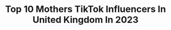 ---
title: Top 10 Mothers TikTok Influencers In United Kingdom In 2023
description: >-
  Find top mothers TikTok influencers in United Kingdom in 2023. Most popular hashtags: #fyp #foryou #foryoupage #duet.
platform: TikTok
hits: 350
text_top: Analyze the most popular TikTok influencers on inBeat.
text_bottom: Our search engine aggregates 350 TikTok influencers like this in United Kingdom for you to pitch.
profiles:
  - username: "mother_of_unicornsuk"
    fullname: >-
      Mother Of Unicorns UK
    bio: >-
      Find us on YouTube🦄 Follow our equine adventures 🇬🇧 motherofunicornsuk@gmail.
    location: "United Kingdom"
    followers: 351000
    engagement: 1653
    commentsToLikes: 0.018706
    id: ckd6892hq3pty0j236rbnng40
    verified: false
    hashtags: "#horses, #mylittlepony, #cob, #horsegirl"
  - username: "hzdrenka123"
    fullname: >-
      hailz231091
    bio: >-
      Hayley Mother Fiancée 🥰
    location: "United Kingdom"
    followers: 7696
    engagement: 1630
    commentsToLikes: 0.100596
    id: ckdcm1e5wo9xm0j23brp0qk2g
    verified: false
    hashtags: "#frenchbulldog, #jamjammer, #fyp, #fablon"
  - username: "xoxogemmaoxoxo"
    fullname: >-
      Gemma 💓
    bio: >-
      Just for laughs 👍 Mother of 3 ❤️ Happy vibes 🤪
    location: "United Kingdom"
    followers: 7978
    engagement: 1293
    commentsToLikes: 0.101096
    id: ckdtl88jaz7tz0j23nqhqqegn
    verified: false
    hashtags: "#singing, #fyp, #greenscreen, #music"
  - username: "mattrandon"
    fullname: >-
      Mama Random🧩
    bio: >-
      Your skincare fairy god mother✨🧚‍♂️ 📧 matteorandonlnd@gmail.com
    location: "United Kingdom"
    followers: 564500
    engagement: 1134
    commentsToLikes: 0.021850
    id: ckdhw7dc742od0j23lrwhrs3s
    verified: false
    hashtags: "#pimple, #beautytips, #skincare, #acne"
  - username: "flourishingreborns"
    fullname: >-
      Chantel
    bio: >-
      Mother to dollies😇
    location: "United Kingdom"
    followers: 82000
    engagement: 961
    commentsToLikes: 0.053556
    id: ckcp6xouzdao60j23qektaeo2
    verified: false
    hashtags: "#waxsealstamping, #rebornsoftiktok, #doll, #foryou"
  - username: "laniii_xoxo"
    fullname: >-
      🤪Lanii🤪
    bio: >-
      B*tch ima MOTHERRRR🥰🤍 19. 🇯🇲🇹🇹 Subscribe to my channel,posting soon 💕👇🏾
    location: "United Kingdom"
    followers: 30100
    engagement: 1444
    commentsToLikes: 0.038303
    id: ck94k4rlxtuc80j781d62tbd2
    verified: false
    hashtags: "#foryou, #viral, #blackgirlmagic, #fyp"
  - username: "cornwall_life"
    fullname: >-
      Ellie Mason
    bio: >-
      A little bit of motherhood. A little bit of business. And a little bit of me #me
    location: "United Kingdom"
    followers: 7320
    engagement: 760
    commentsToLikes: 0.096505
    id: ck9fyrgf7bx7w0j78r5apmqa7
    verified: false
    hashtags: "#love, #advice, #workingfromhome, #lockdown"
  - username: "victorialambert4"
    fullname: >-
      Victoria Lambert
    bio: >-
      Northern Ireland Mother of 2 Just loving the banter 👌🏻
    location: "United Kingdom"
    followers: 4559
    engagement: 380
    commentsToLikes: 0.066132
    id: ckb0s3b66hlro0j23p2lyc4sq
    verified: false
    hashtags: "#over30, #foryou, #fyp, #onceuponatime"
  - username: "jonny_on_the_bang"
    fullname: >-
      Thescrapman 
    bio: >-
      32 🇬🇧 Married Duets welcome ! What a mother trucker !
    location: "United Kingdom"
    followers: 29800
    engagement: 995
    commentsToLikes: 0.021473
    id: ckbeyeqjciw880j23fsdjqa8k
    verified: false
    hashtags: "#fyp, #v8, #question, #jonnyonthebang"
  - username: "amandakelly339"
    fullname: >-
      Amanda Kelly
    bio: >-
      I sing a bit! Instagram - Motherkellysbabybouquets
    location: "United Kingdom"
    followers: 13200
    engagement: 417
    commentsToLikes: 0.040583
    id: ckcjkd23pdvpr0j23vbb9iplc
    verified: false
    hashtags: "#mumsontiktok, #fyp, #mammybanter, #mumsover40"
---